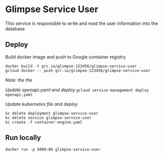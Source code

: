 Glimpse Service User
====================

This service is responsible to write and read the user information into the database


Deploy
------
Build docker image and push to Google container registry
```
docker build -t grc.io/glimpse-123456/glimpse-service-user .
gcloud docker -- push gcr.io/glimpse-123456/glimpse-service-user
```
*Note: the the*


*Update openapi.yaml and deploy*
```gcloud service-management deploy openapi.yaml```

*Update kubernetes file and deploy*
```
kc delete deployment glimpse-service-user
kc delete service glimpse-service-user
kc create -f container-engine.yaml
```



Run locally
-----------
```docker run -p 5000:80 glimpse-service-user```


